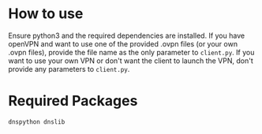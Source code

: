 # How to use
Ensure python3 and the required dependencies are installed. If you have openVPN and want to use one of the provided .ovpn files (or your own .ovpn files), provide the file name as the only parameter to `client.py`. If you want to use your own VPN or don't want the client to launch the VPN, don't provide any parameters to `client.py`.


# Required Packages
`dnspython dnslib`